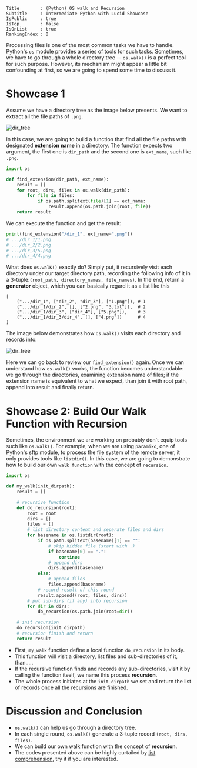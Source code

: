 ```
Title        : (Python) OS walk and Recursion
Subtitle     : Intermediate Python with Lucid Showcase
IsPublic     : true
IsTop        : false
IsOnList     : true
RankingIndex : 0
```

Processing files is one of the most common tasks we have to handle. Python's `os` module provides a series of tools for such tasks. Sometimes, we have to go through a whole directory tree -- `os.walk()` is a perfect tool for such purpose. However, its mechanism might appear a little bit confounding at first, so we are going to spend some time to discuss it.

# Showcase 1

Assume we have a directory tree as the image below presents. We want to extract all the file paths of `.png`. 

![dir_tree](https://someones.tw/static/img/postImg/lucid_showcase_02.png)

In this case, we are going to build a function that find all the file paths with designated **extension name** in a directory. The function expects two argument, the first one is `dir_path` and the second one is `ext_name`, such like `.png`.

```python
import os

def find_extension(dir_path, ext_name):
    result = []
    for root, dirs, files in os.walk(dir_path):
        for file in files:
            if os.path.splitext(file)[1] == ext_name:
                result.append(os.path.join(root, file))
    return result
```    

We can execute the function and get the result:

```python
print(find_extension("/dir_1", ext_name=".png"))
# .../dir_1/1.png
# .../dir_2/2.png
# .../dir_3/5.png
# .../dir_4/4.png
```

What does `os.walK()` exactly do? Simply put, it recursively visit each directory under our target directory path, recording the following info of it in a 3-tuple:`(root_path, directory_names, file_names)`. In the end, return a **generator** object, which you can basically regard it as a list like this

```
[
    (".../dir_1", ["dir_2", "dir_3"], ["1.png"]), # 1
    (".../dir_1/dir_2", [], ["2.png", "3.txt"]),  # 2
    (".../dir_1/dir_3", ["dir_4"], ["5.png"]),    # 3
    (".../dir_1/dir_3/dir_4", [], ["4.png"])      # 4
]
```

The image below demonstrates how `os.walk()` visits each directory and records info:

![dir_tree](https://someones.tw/static/img/postImg/lucid_showcase_03.png)

Here we can go back to review our `find_extension()` again. Once we can understand how `os.walk()` works, the function becomes understandable: we go through the directories, examining extension name of files; if the extension name is equivalent to what we expect, than join it with root path, append into result and finally return.

# Showcase 2: Build Our Walk Function with Recursion

Sometimes, the environment we are working on probably don't equip tools such like `os.walk()`. For example, when we are using `paramiko`, one of Python's sftp module, to process the file system of the remote server, it only provides tools like `listdir()`. In this case, we are going to demonstrate how to build our own `walk function` with the concept of `recursion`.

```python
import os

def my_walk(init_dirpath):
    result = []

    # recursive function
    def do_recursion(root):
        root = root
        dirs = []
        files = []
        # list directory content and separate files and dirs
        for basename in os.listdir(root):
            if os.path.splitext(basename)[1] == "":
                # skip hidden file (start with .)
                if basename[0] == ".":
                    continue
                # append dirs
                dirs.append(basename)
            else:
                # append files
                files.append(basename)
            # record result of this round
            result.append((root, files, dirs))
        # put sub-dirs (if any) into recursion
        for dir in dirs:
            do_recursion(os.path.join(root=dir))

    # init recursion
    do_recursion(init_dirpath)
    # recursion finish and return
    return result
```

* First, `my_walk` function define a local function `do_recursion` in its body.
* This function will visit a directory, list files and sub-directories of it, than.....
* If the recursive function finds and records any sub-directories, visit it by calling the function itself, we name this process **recursion**.
* The whole process initiates at the `init_dirpath` we set and return the list of records once all the recursions are finished.

# Discussion and Conclusion

* `os.walk()` can help us go through a directory tree.
* In each single round, `os.walk()` generate a 3-tuple record `(root, dirs, files)`.
* We can build our own walk function with the concept of **recursion**.
* The codes presented above can be highly curtailed by [list comprehension](https://someone-blog.appspot.com/post/679/(Python)-List-Comprehension), try it if you are interested.

